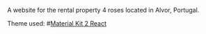 A website for the rental property 4 roses located in Alvor, Portugal.

Theme used:
#[Material Kit 2 React](http://demos.creative-tim.com/material-kit-react/)